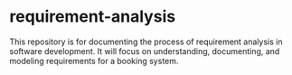 # requirement-analysis
This repository is for documenting the process of requirement analysis in software development. It will focus on understanding, documenting, and modeling requirements for a booking system.
